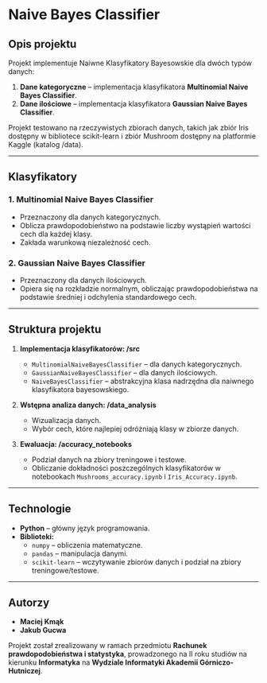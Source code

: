 # Naive Bayes Classifier

## Opis projektu
Projekt implementuje Naiwne Klasyfikatory Bayesowskie dla dwóch typów danych:
1. **Dane kategoryczne** – implementacja klasyfikatora **Multinomial Naive Bayes Classifier**.
2. **Dane ilościowe** – implementacja klasyfikatora **Gaussian Naive Bayes Classifier**.

Projekt testowano na rzeczywistych zbiorach danych, takich jak zbiór Iris dostępny w bibliotece scikit-learn i zbiór Mushroom dostępny na platformie Kaggle (katalog /data).

---

## Klasyfikatory
### 1. Multinomial Naive Bayes Classifier
- Przeznaczony dla danych kategorycznych.
- Oblicza prawdopodobieństwo na podstawie liczby wystąpień wartości cech dla każdej klasy.
- Zakłada warunkową niezależność cech.

### 2. Gaussian Naive Bayes Classifier
- Przeznaczony dla danych ilościowych.
- Opiera się na rozkładzie normalnym, obliczając prawdopodobieństwa na podstawie średniej i odchylenia standardowego cech.

---

## Struktura projektu
1. **Implementacja klasyfikatorów: /src**
   - `MultinomialNaiveBayesClassifier` – dla danych kategorycznych.
   - `GaussianNaiveBayesClassifier` – dla danych ilościowych.
   - `NaiveBayesClassifier` – abstrakcyjna klasa nadrzędna dla naiwnego klasyfikatora bayesowskiego.

2. **Wstępna analiza danych: /data_analysis**
   - Wizualizacja danych.
   - Wybór cech, które najlepiej odróżniają klasy w zbiorze danych.

3. **Ewaluacja: /accuracy_notebooks**
   - Podział danych na zbiory treningowe i testowe.
   - Obliczanie dokładności poszczególnych klasyfikatorów w notebookach `Mushrooms_accuracy.ipynb` i `Iris_Accuracy.ipynb`.

---

## Technologie
- **Python** – główny język programowania.
- **Biblioteki:**
  - `numpy` – obliczenia matematyczne.
  - `pandas` – manipulacja danymi.
  - `scikit-learn` – wczytywanie zbiorów danych i podział na zbiory treningowe/testowe.

---

## Autorzy
- **Maciej Kmąk**
- **Jakub Gucwa**

Projekt został zrealizowany w ramach przedmiotu **Rachunek prawdopodobieństwa i statystyka**, prowadzonego na II roku studiów na kierunku **Informatyka** na **Wydziale Informatyki Akademii Górniczo-Hutniczej**.
